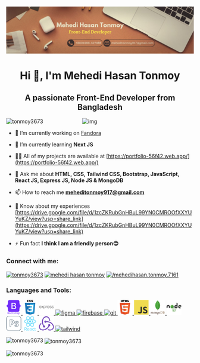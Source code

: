 ![logo](https://github.com/tonmoy3673/TonMoy/blob/main/Cover.jpg)
<h1 align="center">Hi 👋, I'm Mehedi Hasan Tonmoy</h1>
<h2 align="center">A passionate Front-End Developer from Bangladesh</h2>
<img align="right" alt="img" width="300" src="https://user-images.githubusercontent.com/55389276/140866485-8fb1c876-9a8f-4d6a-98dc-08c4981eaf70.gif">
<p align="left"> <img src="https://komarev.com/ghpvc/?username=tonmoy3673&label=Profile%20views&color=0e75b6&style=flat" alt="tonmoy3673" /> </p>

- 🔭 I’m currently working on [Fandora](https://fandora-tonmoy.netlify.app/)

- 🌱 I’m currently learning **Next JS**

- 👨‍💻 All of my projects are available at [https://portfolio-56f42.web.app/](https://portfolio-56f42.web.app/)

- 💬 Ask me about **HTML, CSS, Tailwind CSS, Bootstrap, JavaScript, React JS, Express JS, Node JS & MongoDB**

- 📫 How to reach me **meheditonmoy917@gmail.com**

- 📄 Know about my experiences [https://drive.google.com/file/d/1zcZKRubGnHBuL99YN0CMROOfXXYUYuKZ/view?usp=share_link](https://drive.google.com/file/d/1zcZKRubGnHBuL99YN0CMROOfXXYUYuKZ/view?usp=share_link)

- ⚡ Fun fact **I think I am a friendly person😊**

<h3 align="left">Connect with me:</h3>
<p align="left">
<a href="https://twitter.com/tonmoy3673" target="blank"><img align="center" src="https://raw.githubusercontent.com/rahuldkjain/github-profile-readme-generator/master/src/images/icons/Social/twitter.svg" alt="tonmoy3673" height="30" width="40" /></a>
<a href="https://linkedin.com/in/mehedi hasan tonmoy" target="blank"><img align="center" src="https://raw.githubusercontent.com/rahuldkjain/github-profile-readme-generator/master/src/images/icons/Social/linked-in-alt.svg" alt="mehedi hasan tonmoy" height="30" width="40" /></a>
<a href="https://fb.com//mehedihasan.tonmoy.7161" target="blank"><img align="center" src="https://raw.githubusercontent.com/rahuldkjain/github-profile-readme-generator/master/src/images/icons/Social/facebook.svg" alt="/mehedihasan.tonmoy.7161" height="30" width="40" /></a>
</p>

<h3 align="left">Languages and Tools:</h3>
<p align="left"> <a href="https://getbootstrap.com" target="_blank" rel="noreferrer"> <img src="https://raw.githubusercontent.com/devicons/devicon/master/icons/bootstrap/bootstrap-plain-wordmark.svg" alt="bootstrap" width="40" height="40"/> </a> <a href="https://www.w3schools.com/css/" target="_blank" rel="noreferrer"> <img src="https://raw.githubusercontent.com/devicons/devicon/master/icons/css3/css3-original-wordmark.svg" alt="css3" width="40" height="40"/> </a> <a href="https://expressjs.com" target="_blank" rel="noreferrer"> <img src="https://raw.githubusercontent.com/devicons/devicon/master/icons/express/express-original-wordmark.svg" alt="express" width="40" height="40"/> </a> <a href="https://www.figma.com/" target="_blank" rel="noreferrer"> <img src="https://www.vectorlogo.zone/logos/figma/figma-icon.svg" alt="figma" width="40" height="40"/> </a> <a href="https://firebase.google.com/" target="_blank" rel="noreferrer"> <img src="https://www.vectorlogo.zone/logos/firebase/firebase-icon.svg" alt="firebase" width="40" height="40"/> </a> <a href="https://git-scm.com/" target="_blank" rel="noreferrer"> <img src="https://www.vectorlogo.zone/logos/git-scm/git-scm-icon.svg" alt="git" width="40" height="40"/> </a> <a href="https://www.w3.org/html/" target="_blank" rel="noreferrer"> <img src="https://raw.githubusercontent.com/devicons/devicon/master/icons/html5/html5-original-wordmark.svg" alt="html5" width="40" height="40"/> </a> <a href="https://developer.mozilla.org/en-US/docs/Web/JavaScript" target="_blank" rel="noreferrer"> <img src="https://raw.githubusercontent.com/devicons/devicon/master/icons/javascript/javascript-original.svg" alt="javascript" width="40" height="40"/> </a> <a href="https://www.mongodb.com/" target="_blank" rel="noreferrer"> <img src="https://raw.githubusercontent.com/devicons/devicon/master/icons/mongodb/mongodb-original-wordmark.svg" alt="mongodb" width="40" height="40"/> </a> <a href="https://nodejs.org" target="_blank" rel="noreferrer"> <img src="https://raw.githubusercontent.com/devicons/devicon/master/icons/nodejs/nodejs-original-wordmark.svg" alt="nodejs" width="40" height="40"/> </a> <a href="https://www.photoshop.com/en" target="_blank" rel="noreferrer"> <img src="https://raw.githubusercontent.com/devicons/devicon/master/icons/photoshop/photoshop-line.svg" alt="photoshop" width="40" height="40"/> </a> <a href="https://reactjs.org/" target="_blank" rel="noreferrer"> <img src="https://raw.githubusercontent.com/devicons/devicon/master/icons/react/react-original-wordmark.svg" alt="react" width="40" height="40"/> </a> <a href="https://redux.js.org" target="_blank" rel="noreferrer"> <img src="https://raw.githubusercontent.com/devicons/devicon/master/icons/redux/redux-original.svg" alt="redux" width="40" height="40"/> </a> <a href="https://tailwindcss.com/" target="_blank" rel="noreferrer"> <img src="https://www.vectorlogo.zone/logos/tailwindcss/tailwindcss-icon.svg" alt="tailwind" width="40" height="40"/> </a> </p>

<p><img align="left" src="https://github-readme-stats.vercel.app/api/top-langs?username=tonmoy3673&show_icons=true&locale=en&layout=compact" alt="tonmoy3673" /></p>

<p>&nbsp;<img align="center" src="https://github-readme-stats.vercel.app/api?username=tonmoy3673&show_icons=true&locale=en" alt="tonmoy3673" /></p>

<p><img align="center" src="https://github-readme-streak-stats.herokuapp.com/?user=tonmoy3673&" alt="tonmoy3673" /></p>
